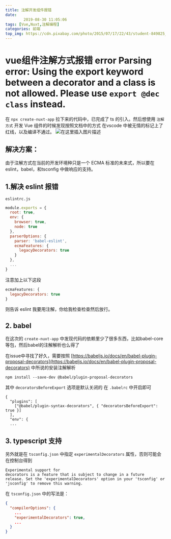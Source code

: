 ```yaml
---
title: 注解开发组件报错
date: 
        2019-08-30 11:05:06
tags: [Vue,Nuxt,注解编程]
categories: 前端
top_img: https://cdn.pixabay.com/photo/2015/07/17/22/43/student-849825_960_720.jpg
---
```

# vue组件注解方式报错 error  Parsing error: Using the export keyword between a decorator and a class is not allowed. Please use `export @dec class` instead.  
在 `npx create-nuxt-app` 拉下来的代码中，已完成了 ts 的引入。然后想使用 `注解方式` 开发 Vue 组件的时候发现按照文档中的方式 在vscode 中被无情的标记上了红线，以及编译不通过。
![在这里插入图片描述](https://img-blog.csdnimg.cn/20190830104947261.png?x-oss-process=image/watermark,type_ZmFuZ3poZW5naGVpdGk,shadow_10,text_aHR0cHM6Ly9ibG9nLmNzZG4ubmV0L3FxXzM0MzAxMzcx,size_16,color_FFFFFF,t_70)
## 解决方案：
由于注解方式在当前的开发环境种只是一个 ECMA 标准的未来式，所以要在 eslint，babel，和tsconfig 中做响应的支持。
## 1.解决 eslint 报错
`eslintrc.js`
```javascript
module.exports = {
  root: true,
  env: {
    browser: true,
    node: true
  },
  parserOptions: {
    parser: 'babel-eslint',
    ecmaFeatures: {
      legacyDecorators: true
    }
  },
  ...
}
```
注意加上以下这段
```javascript
ecmaFeatures: {
  legacyDecorators: true
}
```
则告诉 eslint 我要用注解，你给我检查检查然后放行。

## 2. babel
在这次的 `create-nuxt-app` 中发现代码的依赖里少了很多东西，比如babel-core等包，然后babel的注解解析也么得了

在issue中寻找了好久，需要按照 
[https://babeljs.io/docs/en/babel-plugin-proposal-decorators](https://babeljs.io/docs/en/babel-plugin-proposal-decorators)
中所说的安装注解解析
```shell
npm install --save-dev @babel/plugin-proposal-decorators
```
其中 `decoratorsBeforeExport` 选项是默认关闭的 在 `.babelrc` 中开启即可
```
{
  "plugins": [
    ["@babel/plugin-syntax-decorators", { "decoratorsBeforeExport": true }]
  ],
  "env": {
  ...
```

## 3. typescript 支持
另外就是在 `tsconfig.json` 中指定 `experimentalDecorators` 属性，否则可能会在控制台得到
```error
Experimental support for 
decorators is a feature that is subject to change in a future 
release. Set the 'experimentalDecorators' option in your 'tsconfig' or 'jsconfig' to remove this warning.
```
在  `tsconfig.json`  中的写法是：
```json
{
  "compilerOptions": {
    ...
    "experimentalDecorators": true,
    ...
  }
}
```
